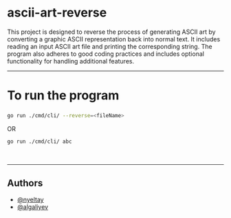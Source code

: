 # ascii-art-reverse
This project is designed to reverse the process of generating ASCII art by converting a graphic ASCII representation back into normal text. It includes reading an input ASCII art file and printing the corresponding string. The program also adheres to good coding practices and includes optional functionality for handling additional features.

---



<h2 style="font-size:200%;text-align:left;">To run the program</h2>

```bash
go run ./cmd/cli/ --reverse=<fileName>
```

<p>OR</p>

```bash
go run ./cmd/cli/ abc
```



<br>


--------------

## Authors

- [@nyeltay](https://01.alem.school/git/nyeltay)
- [@algaliyev](https://01.alem.school/git/algaliyev)
